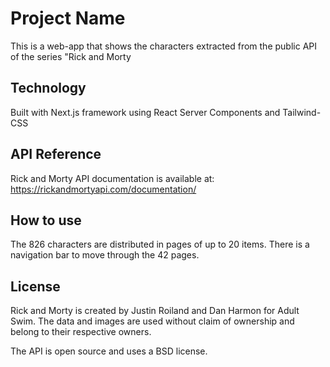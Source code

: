 # Project Name

This is a web-app that shows the characters extracted from the public API of the series "Rick and Morty

## Technology

Built with Next.js framework using React Server Components and Tailwind-CSS

## API Reference

Rick and Morty API documentation is available at: https://rickandmortyapi.com/documentation/

## How to use

The 826 characters are distributed in pages of up to 20 items. There is a navigation bar to move through the 42 pages.

## License

Rick and Morty is created by Justin Roiland and Dan Harmon for Adult Swim. The data and images are used without claim of ownership and belong to their respective owners.

The API is open source and uses a BSD license.
